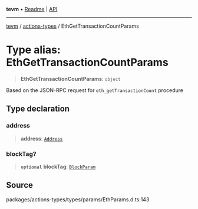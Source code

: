 **tevm** • [Readme](../../README.md) \| [API](../../modules.md)

***

[tevm](../../README.md) / [actions-types](../README.md) / EthGetTransactionCountParams

# Type alias: EthGetTransactionCountParams

> **EthGetTransactionCountParams**: `object`

Based on the JSON-RPC request for `eth_getTransactionCount` procedure

## Type declaration

### address

> **address**: [`Address`](Address.md)

### blockTag?

> **`optional`** **blockTag**: [`BlockParam`](../../index/type-aliases/BlockParam.md)

## Source

packages/actions-types/types/params/EthParams.d.ts:143
